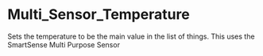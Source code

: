 # Multi_Sensor_Temperature
Sets the temperature to be the main value in the list of things. This uses the SmartSense Multi Purpose Sensor
